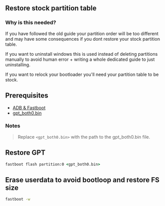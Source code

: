 ## Restore stock partition table

### Why is this needed?

If you have followed the old guide your partition order will be too different and may have some consequences if you dont restore your stock partition table.

If you want to uninstall windows this is used instead of deleting partitions manually to avoid human error + writing a whole dedicated guide to just uninstalling.

If you want to relock your bootloader you'll need your partition table to be stock.

## Prerequisites

- [ADB & Fastboot](https://developer.android.com/studio/releases/platform-tools)
- [gpt_both0.bin](../../../../releases/tag/binaries)

### Notes

> Replace ```<gpt_both0.bin>``` with the path to the gpt_both0.bin file.


## Restore GPT

```cmd
fastboot flash partition:0 <gpt_both0.bin>
```

## Erase userdata to avoid bootloop and restore FS size
```cmd
fastboot -w
```
